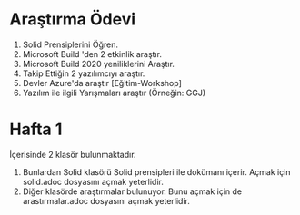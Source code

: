 # Araştırma Ödevi


1. Solid Prensiplerini Öğren.
2. Microsoft Build 'den 2 etkinlik araştır.
3. Microsoft Build 2020 yeniliklerini Araştır.
4. Takip Ettiğin 2 yazılımcıyı araştır.
5. Devler Azure'da araştır [Eğitim-Workshop]
6. Yazılım ile ilgili Yarışmaları araştır (Örneğin: GGJ)

# Hafta 1

İçerisinde 2 klasör bulunmaktadır.

1. Bunlardan Solid klasörü Solid prensipleri ile dokümanı içerir. Açmak için solid.adoc dosyasını açmak yeterlidir.
2. Diğer klasörde araştırmalar bulunuyor. Bunu açmak için de arastırmalar.adoc dosyasını açmak yeterlidir.
